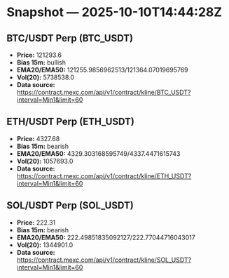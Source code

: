# Snapshot — 2025-10-10T14:44:28Z

## BTC/USDT Perp (BTC_USDT)
- **Price:** 121293.6
- **Bias 15m:** bullish
- **EMA20/EMA50:** 121255.9856962513/121364.07019695769
- **Vol(20):** 5738538.0
- **Data source:** https://contract.mexc.com/api/v1/contract/kline/BTC_USDT?interval=Min1&limit=60

## ETH/USDT Perp (ETH_USDT)
- **Price:** 4327.68
- **Bias 15m:** bearish
- **EMA20/EMA50:** 4329.303168595749/4337.4471615743
- **Vol(20):** 1057693.0
- **Data source:** https://contract.mexc.com/api/v1/contract/kline/ETH_USDT?interval=Min1&limit=60

## SOL/USDT Perp (SOL_USDT)
- **Price:** 222.31
- **Bias 15m:** bearish
- **EMA20/EMA50:** 222.49851835092127/222.77044716043017
- **Vol(20):** 1344901.0
- **Data source:** https://contract.mexc.com/api/v1/contract/kline/SOL_USDT?interval=Min1&limit=60
